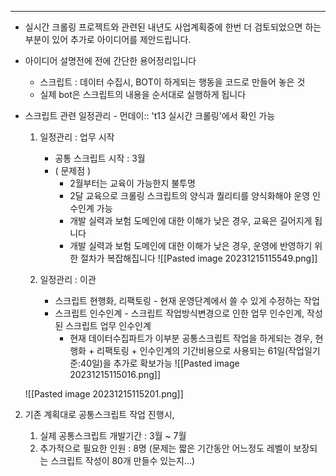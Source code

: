 
--- 


- 실시간 크롤링 프로젝트와 관련된 내년도 사업계획중에 한번 더 검토되었으면 하는 부분이 있어 
  추가로 아이디어를 제안드립니다. 

- 아이디어 설명전에 전에 간단한 용어정리입니다
	- 스크립트 : 데이터 수집시, BOT이 하게되는 행동을 코드로 만들어 놓은 것
	- 실제 bot은 스크립트의 내용을 순서대로 실행하게 됩니다


-  스크립트 관련 일정관리 - 먼데이:: 't13 실시간 크롤링'에서 확인 가능
	
	1. 일정관리 : 업무 시작  
		- 공통 스크립트 시작 : 3월 
		- ( 문제점 )
			- 2월부터는 교육이 가능한지 불투명 
			- 2달 교육으로 크롤링 스크립트의 양식과 퀄리티를 양식화해야 운영 인수인계 가능 
			- 개발 실력과 보험 도메인에 대한 이해가 낮은 경우, 교육은 길어지게 됩니다
			- 개발 실력과 보험 도메인에 대한 이해가 낮은 경우, 운영에 반영하기 위한 절차가 복잡해집니다
	![[Pasted image 20231215115549.png]]
	
	
	2. 일정관리 : 이관 
		- 스크립트 현행화, 리팩토링 - 현재 운영단계에서 쓸 수 있게 수정하는 작업
		- 스크립트 인수인계 - 스크립트 작업방식변경으로 인한 업무 인수인계, 작성된 스크립트 업무 인수인계
			- 현재 데이터수집파트가 이부분 공통스크립트 작업을 하게되는 경우, 현행화 + 리팩토링 + 인수인계의 기간비용으로 사용되는 61일(작업일기준:40일)을 추가로 확보가능 
	 ![[Pasted image 20231215115016.png]]
	
	![[Pasted image 20231215115201.png]]


2. 기존 계획대로 공통스크립트 작업 진행시, 

	1. 실제 공통스크립트 개발기간 : 3월 ~ 7월
	2. 추가적으로 필요한 인원 : 8명 (문제는 짧은 기간동안 어느정도 레벨이 보장되는 스크립트 작성이 80개 만들수 있는지...)